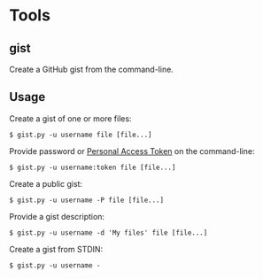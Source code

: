 # Tools

## gist

Create a GitHub gist from the command-line.

## Usage

Create a gist of one or more files:
```
$ gist.py -u username file [file...]
```

Provide password or [Personal Access Token](https://help.github.com/articles/creating-a-personal-access-token-for-the-command-line/)
on the command-line:
```
$ gist.py -u username:token file [file...]
```

Create a public gist:
```
$ gist.py -u username -P file [file...]
```

Provide a gist description:
```
$ gist.py -u username -d 'My files' file [file...]
```

Create a gist from STDIN:
```
$ gist.py -u username -
```

